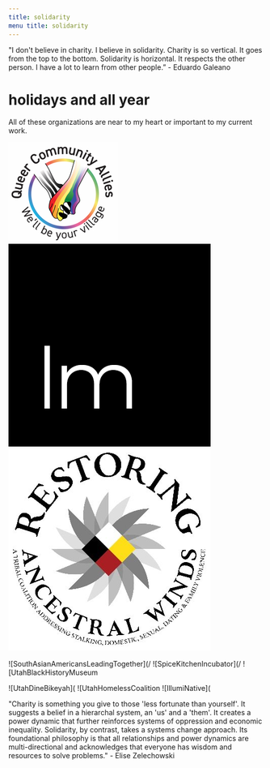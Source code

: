 ```yaml
---
title: solidarity  
menu title: solidarity
---
```


"I don't believe in charity. I believe in solidarity. Charity is so vertical. It goes from the top to the bottom. 
Solidarity is horizontal. It respects the other person. I have a lot to learn from other people.” - Eduardo Galeano

# holidays and all year

All of these organizations are near to my heart or important to my current work. 

[![QueerCommunityAllies](/qcasmall.jpg)](https://queercommunityallies.org/donate)   [![LegacyMotion](/SocialSharing.png)](https://www.legacymotion.org)   [![RestoringAncestralWinds](/ApDSo5mW_400x400.jpg)](https://restoringawcoalition.org)    

![SouthAsianAmericansLeadingTogether](/     ![SpiceKitchenIncubator](/    ![UtahBlackHistoryMuseum

![UtahDineBikeyah](       ![UtahHomelessCoalition     ![IllumiNative](    


"Charity is something you give to those 'less fortunate than yourself'. It suggests a belief in a hierarchal system, 
an 'us' and a 'them'. It creates a power dynamic that further reinforces systems of oppression and economic inequality.
Solidarity, by contrast, takes a systems change approach. Its foundational philosophy is that all relationships and power dynamics are 
multi-directional and acknowledges that everyone has wisdom and resources to solve problems." - Elise Zelechowski
